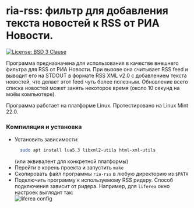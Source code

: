 # ria-rss: фильтр для добавления текста новостей к RSS от РИА Новости.

[![License: BSD 3 Clause](https://img.shields.io/badge/License-BSD_3--Clause-yellow.svg)](https://opensource.org/licenses/BSD-3-Clause)

Программа предназначена для использования в качестве внешнего фильтра для RSS от РИА Новости.
При вызове она считывает RSS feed и выводит его на STDOUT в формате RSS XML v2.0
с добавлением текста новостей, что делает этот feed чуть более полезным. Обновление всего
списка новостей может занять некоторое время (около 10 секунд на моём компьютере).

Программа работает на платформе Linux. Протестировано на Linux Mint 22.0.

### Компиляция и установка
- Установить зависимости:
  ```bash
    sudo apt install lua5.3 libxml2-utils html-xml-utils
    ```
  (или эквивалент для конкретной платформы)
- Перейти в корень проекта и запустить `make`
- Скопировать файл программы `ria-rss` в любую директорию из `$PATH`
- Подключить программу к используемому RSS ридеру. Способ подключения зависит от ридера.
  Например, для `liferea` окно настроек выглядит так:<br/>
  ![liferea config](settings.png)
